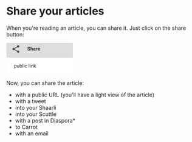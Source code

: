 # Share your articles

When you're reading an article, you can share it. Just click on the
share button:

![share article](../../../img/user/share.png)

Now, you can share the article:

-   with a public URL (you'll have a light view of the article)
-   with a tweet
-   into your Shaarli
-   into your Scuttle
-   with a post in Diaspora*
-   to Carrot
-   with an email
